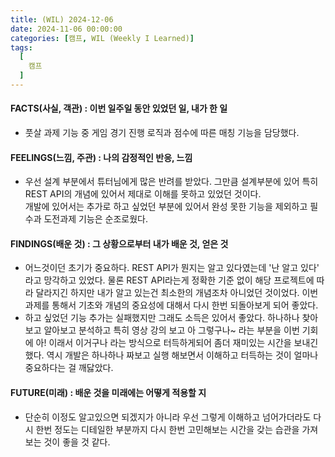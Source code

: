 ```yaml
---
title: (WIL) 2024-12-06
date: 2024-11-06 00:00:00
categories: [캠프, WIL (Weekly I Learned)]
tags:
  [
    캠프
  ]
---
```


#### FACTS(사실, 객관) : 이번 일주일 동안 있었던 일, 내가 한 일
-  풋살 과제 기능 중 게임 경기 진행 로직과 점수에 따른 매칭 기능을 담당했다.
    
#### FEELINGS(느낌, 주관) : 나의 감정적인 반응, 느낌
- 우선 설계 부분에서 튜터님에게 많은 반려를 받았다. 그만큼 설계부분에 있어 특히 REST API의 개념에 있어서 제대로 이해를 못하고 있었던 것이다.  
개발에 있어서는 추가로 하고 싶었던 부분에 있어서 완성 못한 기능을 제외하고 필수과 도전과제 기능은 순조로웠다.

#### FINDINGS(배운 것) : 그 상황으로부터 내가 배운 것, 얻은 것
- 어느것이던 초기가 중요하다. REST API가 뭔지는 알고 있다였는데 '난 알고 있다' 라고 망각하고 있었다. 물론 REST API라는게 정확한 기준 없이 해당 프로젝트에 따라 달라지긴 하지만 내가 알고 있는건 최소한의 개념조차 아니었던 것이었다. 이번 과제를 통해서 기초와 개념의 중요성에 대해서 다시 한번 되돌아보게 되어 좋았다.
- 하고 싶었던 기능 추가는 실패했지만 그래도 소득은 있어서 좋았다. 하나하나 찾아보고 알아보고 분석하고 특히 영상 강의 보고 아 그렇구나~ 라는 부분을 이번 기회에 아! 이래서 이거구나 라는 방식으로 터득하게되어 좀더 재미있는 시간을 보내긴 했다. 역시 개발은 하나하나 짜보고 실행 해보면서 이해하고 터득하는 것이 얼마나 중요하다는 걸 깨닳았다.

#### FUTURE(미래) : 배운 것을 미래에는 어떻게 적용할 지
- 단순히 이정도 알고있으면 되겠지가 아니라 우선 그렇게 이해하고 넘어가더라도 다시 한번 정도는 디테일한 부분까지 다시 한번 고민해보는 시간을 갖는 습관을 가져보는 것이 좋을 것 같다.